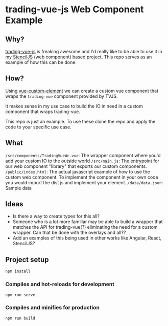 # trading-vue-js Web Component Example

## Why?

[trading-vue-js](https://github.com/tvjsx/trading-vue-js) is freaking awesome and I'd really like to be able to use it in my [StencilJS](https://stenciljs.com/) (web component) based project. This repo serves as an example of how this can be done.

## How?

Using [vue-custom-element](https://github.com/karol-f/vue-custom-element) we can create a custom vue component that wraps the `trading-vue` component provided by TVJS.

It makes sense in my use case to build the IO in need in a custom component that wraps trading-vue. 

This repo is just an example. To use these clone the repo and apply the code to your specific use case.

## What

`/src/components/TradingVueWc.vue`: The wrapper component where you'd add your custom IO to the outside world
`/src/main.js`: The entrypoint for our web component "library" that exports our custom components.
`/public/index.html`: The actual javascript example of how to use the custom web component. To implement the component in your own code you would import the dist js and implement your element.
`/data/data.json`: Sample data

## Ideas

- Is there a way to create types for this all?
- Someone who is a lot more familiar may be able to build a wrapper that matches the API for trading-vue(?) eliminating the need for a custom wrapper. Can that be done with the overlays and all??
- Add an examples of this being used in other works like Angular, React, StencilJS?

## Project setup
```
npm install
```

### Compiles and hot-reloads for development
```
npm run serve
```

### Compiles and minifies for production
```
npm run build
```
